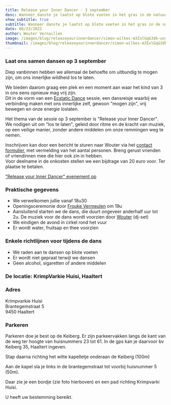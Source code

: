 ```yaml
---
title: Release your Inner Dancer - 3 september
desc: Wanneer danste je laatst op blote voeten in het gras in de natuur?  Laat je innerlijke kind vrij en dans met ons mee op 3 september in Haaltert
show_subtitle: true
subtitle: Wanneer danste je laatst op blote voeten in het gras in de natuur?
date: 08/23/2022
author: Wouter Vernaillen
image: /images/blog/releaseyourinnerdancer/simon-wilkes-m3IxlGqG3dk-unsplash.jpg
thumbnail: /images/blog/releaseyourinnerdancer/simon-wilkes-m3IxlGqG3dk-thumb.png
---
```


### Laat ons samen dansen op 3 september

Diep vanbinnen hebben we allemaal de behoefte om uitbundig te mogen zijn, om ons innerlijke wildheid los te laten.

We bieden daarom graag een plek en een moment aan waar het kind van 3 in ons eens opnieuw mag vrij zijn.<br/>
Dit in de vorm van een [Ecstatic Dance](/nl/blog/watisecstaticdance) sessie, een dansreisje waarbij we verbinding maken met ons innerlijke zelf, gewoon "mogen zijn", vrij bewegen en onze energie loslaten.

Het thema van de sessie op 3 september is "Release your Inner Dancer". We nodigen uit om "los te laten", geleid door ritme en de kracht van muziek, op een veilige manier, zonder andere middelen om onze remmingen weg te nemen.

Inschrijven kan door een bericht te sturen naar Wouter via het [contact formulier](/nl/contact), met vermelding van het aantal personen. Breng gerust vrienden of vriendinnen mee die hier ook zin in hebben.<br/>
Voor deelname in de onkosten stellen we een bijdrage van 20 euro voor. Ter plaatse te betalen.

["Release your Inner Dancer" evenement op <FontAwesomeIcon :icon="['fab', 'facebook']" class="hover:text-gray-800 text-gray-500 text-lg" />](https://www.facebook.com/events/351637197012556)

### Praktische gegevens

* We verwelkomen jullie vanaf 18u30
* Openingsceremonie door [Frouke Vermeulen](https://www.artsoundmedicinewoman.com/) om 19u
* Aansluitend starten we de dans, die duurt ongeveer anderhalf uur tot 2u. De muziek voor de dans wordt voorzien door [Wouter](https://harmonics.be/nl/about) (dj-set)
* We eindigen de avond in cirkel rond het vuur
* Er wordt water, fruitsap en thee voorzien

### Enkele richtlijnen voor tijdens de dans

* We raden aan te dansen op blote voeten
* Er wordt niet gepraat terwijl we dansen
* Geen alcohol, sigaretten of andere middelen

### De locatie: KrimpVarkie Huisi, Haaltert

<image-gallery folder="blog/releaseyourinnerdancer/gallery" />

### Adres

Krimpvarkie Huisi<br/>
Brantegemstraat 5<br/>
9450 Haaltert<br/>

### Parkeren

Parkeren doe je best op de Keiberg. Er zijn parkeervakken langs de kant van de weg ter hoogte van huisnummers 23 tot 61.
In de gps kan je daarvoor bv Keiberg 35, Haaltert ingeven.

Stap daarna richting het witte kapelletje onderaan de Keiberg (100m)

Aan de kapel sla je links in de brantegemstraat tot voorbij huisnummer 5 (50m).

Daar zie je een bordje (zie foto hierboven) en een pad richting Krimpvarki Huisi.

U heeft uw bestemming bereikt.
